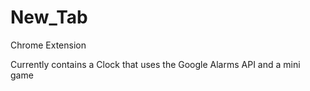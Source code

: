 # New_Tab
Chrome Extension

Currently contains a Clock that uses the Google Alarms API and a mini game
